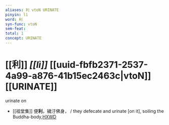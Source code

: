 ```yaml
---
aliases: 利 vtoN URINATE
pinyin: lì
word: 利
syn-func: vtoN
sem-feat: 
total: 1
concept: URINATE 
---
```

# [[利]] *[[lì]]*  [[uuid-fbfb2371-2537-4a99-a876-41b15ec2463c|vtoN]] [[URINATE]]
urinate on
 - [[祖堂集]] 便**利**，穢汙佛身， / they defecate and urinate [on it], soiling the Buddha-body,[HXWD](https://hxwd.org/textview.html?location=KR6q0002_Yan_003-1125a.3)